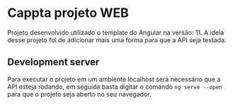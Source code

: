 # Cappta projeto WEB

Projeto desenvolvido utilizado o template do Angular na versão: 11. A ideia desse projeto foi de adicionar mais uma forma para que a API seja testada.

## Development server

Para executar o projeto em um ambiente localhost será necessário que a API esteja rodando, em seguida basta digitar o comando `ng serve --open` para que o projeto seja aberto no seu navegador.


